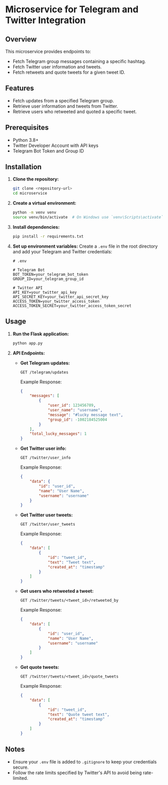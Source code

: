 # Microservice for Telegram and Twitter Integration

## Overview
This microservice provides endpoints to:
- Fetch Telegram group messages containing a specific hashtag.
- Fetch Twitter user information and tweets.
- Fetch retweets and quote tweets for a given tweet ID.

## Features
- Fetch updates from a specified Telegram group.
- Retrieve user information and tweets from Twitter.
- Retrieve users who retweeted and quoted a specific tweet.

## Prerequisites
- Python 3.8+
- Twitter Developer Account with API keys
- Telegram Bot Token and Group ID

## Installation

1. **Clone the repository:**
    ```bash
    git clone <repository-url>
    cd microservice
    ```

2. **Create a virtual environment:**
    ```bash
    python -m venv venv
    source venv/bin/activate  # On Windows use `venv\Scripts\activate`
    ```

3. **Install dependencies:**
    ```bash
    pip install -r requirements.txt
    ```

4. **Set up environment variables:**
    Create a `.env` file in the root directory and add your Telegram and Twitter credentials:
    ```plaintext
    # .env

    # Telegram Bot
    BOT_TOKEN=your_telegram_bot_token
    GROUP_ID=your_telegram_group_id

    # Twitter API
    API_KEY=your_twitter_api_key
    API_SECRET_KEY=your_twitter_api_secret_key
    ACCESS_TOKEN=your_twitter_access_token
    ACCESS_TOKEN_SECRET=your_twitter_access_token_secret
    ```

## Usage

1. **Run the Flask application:**
    ```bash
    python app.py
    ```

2. **API Endpoints:**

    - **Get Telegram updates:**
        ```http
        GET /telegram/updates
        ```

        Example Response:
        ```json
        {
            "messages": [
                {
                    "user_id": 123456789,
                    "user_name": "username",
                    "message": "#lucky message text",
                    "group_id": -1002184525004
                }
            ],
            "total_lucky_messages": 1
        }
        ```

    - **Get Twitter user info:**
        ```http
        GET /twitter/user_info
        ```

        Example Response:
        ```json
        {
            "data": {
                "id": "user_id",
                "name": "User Name",
                "username": "username"
            }
        }
        ```

    - **Get Twitter user tweets:**
        ```http
        GET /twitter/user_tweets
        ```

        Example Response:
        ```json
        {
            "data": [
                {
                    "id": "tweet_id",
                    "text": "Tweet text",
                    "created_at": "timestamp"
                }
            ]
        }
        ```

    - **Get users who retweeted a tweet:**
        ```http
        GET /twitter/tweets/<tweet_id>/retweeted_by
        ```

        Example Response:
        ```json
        {
            "data": [
                {
                    "id": "user_id",
                    "name": "User Name",
                    "username": "username"
                }
            ]
        }
        ```

    - **Get quote tweets:**
        ```http
        GET /twitter/tweets/<tweet_id>/quote_tweets
        ```

        Example Response:
        ```json
        {
            "data": [
                {
                    "id": "tweet_id",
                    "text": "Quote tweet text",
                    "created_at": "timestamp"
                }
            ]
        }
        ```

## Notes
- Ensure your `.env` file is added to `.gitignore` to keep your credentials secure.
- Follow the rate limits specified by Twitter's API to avoid being rate-limited.


